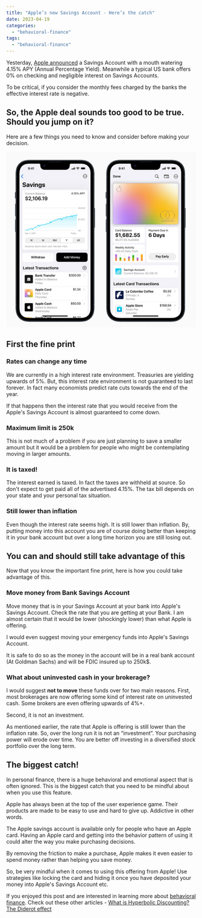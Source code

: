 ```yaml
---
title: "Apple’s new Savings Account - Here’s the catch"
date: 2023-04-19
categories: 
  - "behavioral-finance"
tags: 
  - "behavioral-finance"
---
```


Yesterday, [Apple announced](https://www.apple.com/newsroom/2023/04/apple-cards-new-high-yield-savings-account-is-now-available-offering-a-4-point-15-percent-apy/) a Savings Account with a mouth watering 4.15% APY (Annual Percentage Yield). Meanwhile a typical US bank offers 0% on checking and negligible interest on Savings Accounts. 

To be critical, if you consider the monthly fees charged by the banks the effective interest rate is negative. 

## So, the Apple deal sounds too good to be true. Should you jump on it?

Here are a few things you need to know and consider before making your decision.

![](images/image.png)

## First the fine print

### Rates can change any time

We are currently in a high interest rate environment. Treasuries are yielding upwards of 5%. But, this interest rate environment is not guaranteed to last forever. In fact many economists predict rate cuts towards the end of the year.

If that happens then the interest rate that you would receive from the Apple's Savings Account is almost guaranteed to come down.

### Maximum limit is 250k

This is not much of a problem if you are just planning to save a smaller amount but it would be a problem for people who might be contemplating moving in larger amounts.

### It is taxed!

The interest earned is taxed. In fact the taxes are withheld at source. So don't expect to get paid all of the advertised 4.15%. The tax bill depends on your state and your personal tax situation.

### Still lower than inflation

Even though the interest rate seems high. It is still lower than inflation. By, putting money into this account you are of course doing better than keeping it in your bank account but over a long time horizon you are still losing out.

## You can and should still take advantage of this

Now that you know the important fine print, here is how you could take advantage of this.

### Move money from Bank Savings Account

Move money that is in your Savings Account at your bank into Apple's Savings Account. Check the rate that you are getting at your Bank. I am almost certain that it would be lower (shockingly lower) than what Apple is offering.

I would even suggest moving your emergency funds into Apple's Savings Account. 

It is safe to do so as the money in the account will be in a real bank account (At Goldman Sachs) and will be FDIC insured up to 250k$. 

### What about uninvested cash in your brokerage?

I would suggest **not to move** these funds over for two main reasons. First, most brokerages are now offering some kind of interest rate on uninvested cash. Some brokers are even offering upwards of 4%+. 

Second, it is not an investment. 

As mentioned earlier, the rate that Apple is offering is still lower than the inflation rate. So, over the long run it is not an “investment”. Your purchasing power will erode over time. You are better off investing in a diversified stock portfolio over the long term.

## The biggest catch!

In personal finance, there is a huge behavioral and emotional aspect that is often ignored. This is the biggest catch that you need to be mindful about when you use this feature.

Apple has always been at the top of the user experience game. Their products are made to be easy to use and hard to give up. Addictive in other words.

The Apple savings account is available only for people who have an Apple card. Having an Apple card and getting into the behavior pattern of using it could alter the way you make purchasing decisions.

By removing the friction to make a purchase, Apple makes it even easier to spend money rather than helping you save money. 

So, be very mindful when it comes to using this offering from Apple! Use strategies like locking the card and hiding it once you have deposited your money into Apple's Savings Account etc.

If you enjoyed this post and are interested in learning more about [behavioral finance](https://happypathfire.com/tag/behavioral-finance/). Check out these other articles - [What is Hyperbolic Discounting?](https://happypathfire.com/what-is-hyperbolic-discounting/)  [The Diderot effect](https://happypathfire.com/the-diderot-effect-and-how-to-manage-it/)
